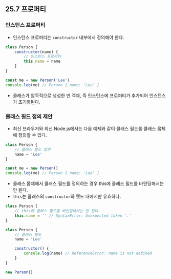 ## 25.7 프로퍼티

### 인스턴스 프로퍼티

- 인스턴스 프로퍼티는 `constructor` 내부에서 정의해야 한다.

```js
class Person {
    constructor(name) {
        // 인스턴스 프로퍼티
        this.name = name
    }
}

const me = new Person('Lee')
console.log(me) // Person { name: 'Lee' }
```

- 클래스가 암묵적으로 생성한 빈 객체, 즉 인스턴스에 프로퍼티가 추가되어 인스턴스가 초기화된다.

### 클래스 필드 정의 제안

- 최신 브라우저와 최신 Node.js에서는 다음 예제와 같이 클래스 필드를 클래스 몸체에 정의할 수 있다.

```js
class Person {
    // 클래스 필드 정의
    name = 'Lee'
}

const me = new Person()
console.log(me) // Person { name: 'Lee' }
```

- 클래스 몸체에서 클래스 필드를 정의하는 경우 this에 클래스 필드를 바인딩해서는 안 된다.
- `this`는 클래스의 `constructor`와 멧드 내에서만 유효하다.

```js
class Person {
    // this에 클래스 필드를 바인딩해서는 안 된다.
    this.name = '' // SyntaxError: Unexpected token '.'
}
```

```js
class Person {
    // 클래스 필드
    name = 'Lee'

    constructor() {
        console.log(name) // ReferenceError: name is not defined
    }
}

new Person()
```